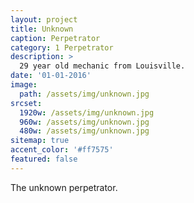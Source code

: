 ```yaml
---
layout: project
title: Unknown
caption: Perpetrator
category: 1 Perpetrator
description: >
  29 year old mechanic from Louisville.
date: '01-01-2016'
image: 
  path: /assets/img/unknown.jpg
srcset: 
  1920w: /assets/img/unknown.jpg
  960w: /assets/img/unknown.jpg
  480w: /assets/img/unknown.jpg
sitemap: true
accent_color: '#ff7575'
featured: false
---
```


The unknown perpetrator.
